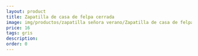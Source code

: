 ```yaml
---
layout: product
title: Zapatilla de casa de felpa cerrada
image: img/productos/zapatilla señora verano/Zapatilla de casa de felpa cerrada=16=gris.webp
price: 16
tags: gris
description: 
order: 0
---
```

